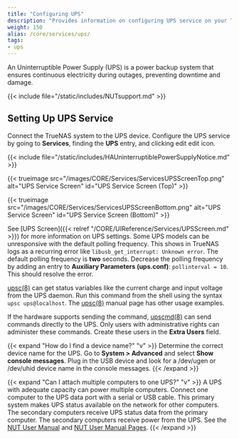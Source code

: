 ```yaml
---
title: "Configuring UPS"
description: "Provides information on configuring UPS service on your TrueNAS."
weight: 150
alias: /core/services/ups/
tags:
- ups
---
```


An Uninterruptible Power Supply (UPS) is a power backup system that ensures continuous electricity during outages, preventing downtime and damage.

{{< include file="/static/includes/NUTsupport.md" >}}

## Setting Up UPS Service

Connect the TrueNAS system to the UPS device. Configure the UPS service by going to **Services**, finding the **UPS** entry, and clicking <span class="material-icons">edit</span> edit icon.

{{< include file="/static/includes/HAUninterruptiblePowerSupplyNotice.md" >}}

{{< trueimage src="/images/CORE/Services/ServicesUPSScreenTop.png" alt="UPS Service Screen" id="UPS Service Screen (Top)" >}}

{{< trueimage src="/images/CORE/Services/ServicesUPSScreenBottom.png" alt="UPS Service Screen" id="UPS Service Screen (Bottom)" >}}

See [UPS Screen]({{< relref "/CORE/UIReference/Services/UPSScreen.md" >}}) for more information on UPS settings.
Some UPS models can be unresponsive with the default polling frequency.
This shows in TrueNAS logs as a recurring error like `libusb_get_interrupt: Unknown error`.
The default polling frequency is **two** seconds. Decrease the polling frequency by adding an entry to **Auxiliary Parameters (ups.conf)**: `pollinterval = 10`. This should resolve the error.

[upsc(8)](https://www.freebsd.org/cgi/man.cgi?query=upsc) can get status variables like the current charge and input voltage from the UPS daemon.
Run this command from the shell using the syntax `upsc ups@localhost`.
The [upsc(8)](https://www.freebsd.org/cgi/man.cgi?query=upsc) manual page has other usage examples.

If the hardware supports sending the command, [upscmd(8)](https://www.freebsd.org/cgi/man.cgi?query=upscmd) can send commands directly to the UPS.
Only users with administrative rights can administer these commands.
Create these users in the **Extra Users** field.

{{< expand "How do I find a device name?" "v" >}}
Determine the correct device name for the UPS. Go to **System > Advanced** and select **Show console messages**. 
Plug in the USB device and look for a <file>/dev/ugen</file> or <file>/dev/uhid</file> device name in the console messages.
{{< /expand >}}

{{< expand "Can I attach multiple computers to one UPS?" "v" >}}
A UPS with adequate capacity can power multiple computers.
Connect one computer to the UPS data port with a serial or USB cable.
This primary system makes UPS status available on the network for other computers.
The secondary computers receive UPS status data from the primary computer. The secondary computers receive power from the UPS. 
See the [NUT User Manual](https://networkupstools.org/docs/user-manual.chunked/index.html) and [NUT User Manual Pages](https://networkupstools.org/docs/man/index.html#User_man).
{{< /expand >}}
